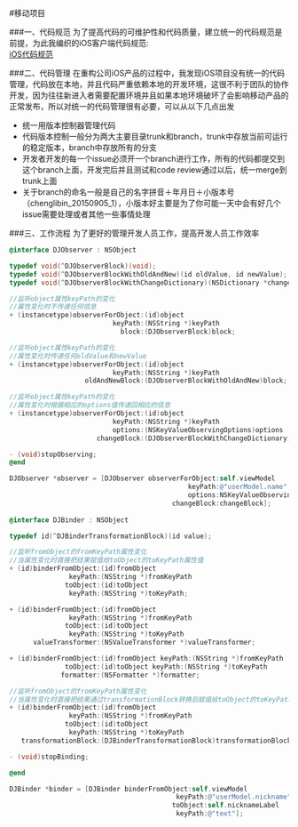 #移动项目

###一、代码规范
为了提高代码的可维护性和代码质量，建立统一的代码规范是前提，为此我编织的iOS客户端代码规范:<br>
<a href="./README.md">iOS代码规范</a>

###二、代码管理
在重构公司iOS产品的过程中，我发现iOS项目没有统一的代码管理，代码放在本地，并且代码严重依赖本地的开发环境，这很不利于团队的协作开发，因为往往新进入者需要配置环境并且如果本地环境破坏了会影响移动产品的正常发布，所以对统一的代码管理很有必要，可以从以下几点出发<br>
* 统一用版本控制器管理代码
* 代码版本控制一般分为两大主要目录trunk和branch，trunk中存放当前可运行的稳定版本，branch中存放所有的分支
* 开发者开发的每一个issue必须开一个branch进行工作，所有的代码都提交到这个branch上面，开发完后并且测试和code review通过以后，统一merge到trunk上面
* 关于branch的命名一般是自己的名字拼音＋年月日＋小版本号（chenglibin_20150905_1），小版本好主要是为了你可能一天中会有好几个issue需要处理或者其他一些事情处理

###三、工作流程
为了更好的管理开发人员工作，提高开发人员工作效率


```objective-c
@interface DJObserver : NSObject

typedef void(^DJObserverBlock)(void);
typedef void(^DJObserverBlockWithOldAndNew)(id oldValue, id newValue);
typedef void(^DJObserverBlockWithChangeDictionary)(NSDictionary *change);

//监听object属性keyPath的变化
//属性变化时不传递任何信息
+ (instancetype)observerForObject:(id)object
                          keyPath:(NSString *)keyPath
                            block:(DJObserverBlock)block;

//监听object属性keyPath的变化
//属性变化时传递任何oldValue和newValue
+ (instancetype)observerForObject:(id)object
                          keyPath:(NSString *)keyPath
                   oldAndNewBlock:(DJObserverBlockWithOldAndNew)block;

//监听object属性keyPath的变化
//属性变化时根据相应的options值传递回相应的信息
+ (instancetype)observerForObject:(id)object
                          keyPath:(NSString *)keyPath
                          options:(NSKeyValueObservingOptions)options
                      changeBlock:(DJObserverBlockWithChangeDictionary)block;

- (void)stopObserving;
@end

DJObserver *observer = [DJObserver observerForObject:self.viewModel
                                             keyPath:@"userModel.name"
                                             options:NSKeyValueObservingOptionNew
                                         changeBlock:changeBlock];
                                         
@interface DJBinder : NSObject

typedef id(^DJBinderTransformationBlock)(id value);

//监听fromObject的fromKeyPath属性变化
//当属性变化时直接把结果赋值给toObject的toKeyPath属性值
+ (id)binderFromObject:(id)fromObject
               keyPath:(NSString *)fromKeyPath
              toObject:(id)toObject
               keyPath:(NSString *)toKeyPath;

+ (id)binderFromObject:(id)fromObject
               keyPath:(NSString *)fromKeyPath
              toObject:(id)toObject
               keyPath:(NSString *)toKeyPath
      valueTransformer:(NSValueTransformer *)valueTransformer;

+ (id)binderFromObject:(id)fromObject keyPath:(NSString *)fromKeyPath
              toObject:(id)toObject keyPath:(NSString *)toKeyPath
             formatter:(NSFormatter *)formatter;

//监听fromObject的fromKeyPath属性变化
//当属性变化时直接把结果通过transformationBlock转换后赋值给toObject的toKeyPath属性值
+ (id)binderFromObject:(id)fromObject
               keyPath:(NSString *)fromKeyPath
              toObject:(id)toObject
               keyPath:(NSString *)toKeyPath
   transformationBlock:(DJBinderTransformationBlock)transformationBlock;

- (void)stopBinding;

@end

DJBinder *binder = [DJBinder binderFromObject:self.viewModel
                                          keyPath:@"userModel.nickname"
                                         toObject:self.nicknameLabel
                                          keyPath:@"text"];
```
